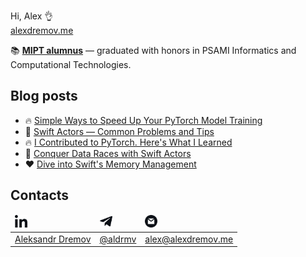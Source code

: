 Hi, Alex 👌<br>
[alexdremov.me](https://alexdremov.me?utm_source=github&utm_medium=readmeme)

📚 [**MIPT alumnus**](https://eng.mipt.ru/why-mipt/#applied-mathematics-and-informatics) — graduated with honors in PSAMI Informatics and Computational Technologies.

## Blog posts
<!-- BLOG-POST-LIST:START -->
 - 🔥 [Simple Ways to Speed Up Your PyTorch Model Training](https://alexdremov.me/simple-ways-to-speedup-your-pytorch-model-training/?utm_medium=alexroar_readme&utm_source=github)
 - 🌮 [Swift Actors — Common Problems and Tips](https://alexdremov.me/swift-actors-common-problems-and-tips/?utm_medium=alexroar_readme&utm_source=github)
 - 🔥 [I Contributed to PyTorch. Here&#39;s What I Learned](https://alexdremov.me/i-contributed-to-pytorch-heres-what-i-learned/?utm_medium=alexroar_readme&utm_source=github)
 - 🚀 [Conquer Data Races with Swift Actors](https://alexdremov.me/conquer-data-races-with-swift-actors/?utm_medium=alexroar_readme&utm_source=github)
 - ❤️ [Dive into Swift&#39;s Memory Management](https://alexdremov.me/dive-into-swifts-memory-management/?utm_medium=alexroar_readme&utm_source=github)<!-- BLOG-POST-LIST:END -->

## Contacts
<table>
    <thead>
      <tr>
      <td><img height="20px" src="https://github.com/AlexRoar/alexroar/raw/main/assets/linkedin.svg"></td>  
      <td><img height="20px" src="https://github.com/AlexRoar/alexroar/raw/main/assets/telegram.svg"></td>  
      <td><img height="20px" src="https://github.com/AlexRoar/alexroar/raw/main/assets/gmail.svg"></td>  
      </tr>
    </thead>
    <tbody>
      <tr>
      <td><a href="https://www.linkedin.com/in/alexdremov/">Aleksandr Dremov</a></td>  
      <td><a href="https://t.me/aldrmv">@aldrmv</a></td>  
      <td><a href="mailto:alex@alexdremov.me">alex@alexdremov.me</a></td>
      </tr>
    </tbody>
</table>

